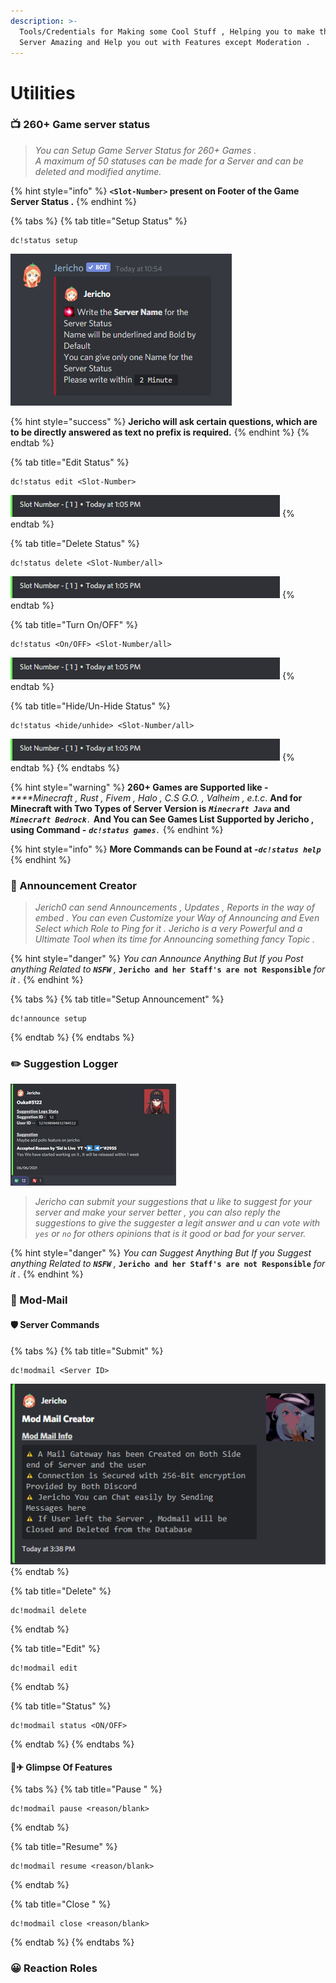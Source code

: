 ```yaml
---
description: >-
  Tools/Credentials for Making some Cool Stuff , Helping you to make the Discord
  Server Amazing and Help you out with Features except Moderation .
---
```


# Utilities

### 📺 260+ Game server status

> _You can Setup Game Server Status for 260+ Games .  
> A maximum  of 50 statuses can be made for a Server and can be deleted  and modified  anytime._

{% hint style="info" %}
**`<Slot-Number>` present on Footer of the Game Server Status .**
{% endhint %}

{% tabs %}
{% tab title="Setup Status" %}
```text
dc!status setup
```

![This indicates that the setup is started successfully](../.gitbook/assets/screenshot-2021-06-05-105456.png)

{% hint style="success" %}
**Jericho will ask certain questions, which are to be directly answered as text no prefix is required.**
{% endhint %}
{% endtab %}

{% tab title="Edit Status" %}
```
dc!status edit <Slot-Number>
```

![Slot-Number Present as Number at Every Footer of the Game Server Status and is Unique .](../.gitbook/assets/1%20%282%29.png)
{% endtab %}

{% tab title="Delete Status" %}
```
dc!status delete <Slot-Number/all>
```

![Slot-Number Present as Number at Every Footer of the Game Server Status and is Unique .](../.gitbook/assets/1%20%282%29.png)
{% endtab %}

{% tab title="Turn On/OFF" %}
```
dc!status <On/OFF> <Slot-Number/all>
```

![Slot-Number Present as Number at Every Footer of the Game Server Status and is Unique .](../.gitbook/assets/1%20%282%29.png)
{% endtab %}

{% tab title="Hide/Un-Hide Status" %}
```text
dc!status <hide/unhide> <Slot-Number/all>
```

![Slot-Number Present as Number at Every Footer of the Game Server Status and is Unique .](../.gitbook/assets/1%20%282%29.png)
{% endtab %}
{% endtabs %}

{% hint style="warning" %}
**260+ Games are Supported like -** _****Minecraft , Rust , Fivem , Halo , C.S G.O. , Valheim , e.t.c_.  **And for Minecraft with Two Types of Server Version is** _**`Minecraft Java`**_ **and** _**`Minecraft Bedrock`**`.`_ **And You can See Games List Supported by Jericho , using Command -** _**`dc!status games`**`.`_
{% endhint %}

{% hint style="info" %}
**More Commands can be Found at  -**_**`dc!status help`**_
{% endhint %}

### 📢 Announcement Creator

> _Jerich0 can send Announcements , Updates , Reports in the way of embed . You can even Customize your Way of Announcing and Even Select which Role to Ping for it . Jericho is a very Powerful and a Ultimate Tool when its time for Announcing something fancy Topic ._

{% hint style="danger" %}
_You can Announce Anything But If you Post anything Related to **`NSFW`** ,_ **`Jericho and her Staff's are not Responsible`** _for it ._ 
{% endhint %}

{% tabs %}
{% tab title="Setup Announcement" %}
```text
dc!announce setup
```
{% endtab %}
{% endtabs %}

### ✏️ Suggestion Logger

![This is the result of your suggestion. ](../.gitbook/assets/rsz_1screenshot_371.png)

> _Jericho can submit your suggestions that u like to suggest for your server and make your server better , you can also reply the suggestions to give the suggester a legit answer and u can vote with `yes` or `no` for others opinions that is it good or bad for your server._

{% hint style="danger" %}
_You can Suggest Anything But If you Suggest anything Related to **`NSFW`** ,_ **`Jericho and her Staff's are not Responsible`** _for it ._
{% endhint %}

### 🤖 Mod-Mail

#### 🛡 Server Commands

{% tabs %}
{% tab title="Submit" %}
```text
dc!modmail <Server ID>
```

![This is the result after  you use this command](../.gitbook/assets/capture.png)
{% endtab %}

{% tab title="Delete" %}
```text
dc!modmail delete
```
{% endtab %}

{% tab title="Edit" %}
```
dc!modmail edit
```
{% endtab %}

{% tab title="Status" %}
```
dc!modmail status <ON/OFF>
```
{% endtab %}
{% endtabs %}

#### 👨✈ Glimpse Of Features

{% tabs %}
{% tab title="Pause " %}
```text
dc!modmail pause <reason/blank>
```
{% endtab %}

{% tab title="Resume" %}
```text
dc!modmail resume <reason/blank>
```
{% endtab %}

{% tab title="Close " %}
```
dc!modmail close <reason/blank>
```
{% endtab %}
{% endtabs %}

### 😀 Reaction Roles

